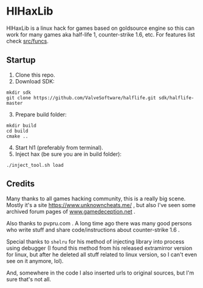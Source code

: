 # HlHaxLib
HlHaxLib is a linux hack for games based on goldsource engine so this can work
for many games aka half-life 1, counter-strike 1.6, etc. For features list check
[src/funcs](src/funcs).

## Startup
1. Clone this repo.
2. Download SDK:
```
mkdir sdk
git clone https://github.com/ValveSoftware/halflife.git sdk/halflife-master
```
3. Prepare build folder:
```
mkdir build
cd build
cmake ..
```
4. Start hl1 (preferably from terminal).
5. Inject hax (be sure you are in build folder):
```
./inject_tool.sh load
```

## Credits
Many thanks to all games hacking community, this is a really big scene. Mostly
it's a site https://www.unknowncheats.me/ , but also I've seen some archived
forum pages of www.gamedeception.net .

Also thanks to pvpru.com . A long time ago there was many good persons who
write stuff and share code/instructions about counter-strike 1.6 .

Special thanks to `shelru` for his method of injecting library into process
using debugger (I found this method from his released extramirror version for
linux, but after he deleted all stuff related to linux version, so I can't even
see on it anymore, lol).

And, somewhere in the code I also inserted urls to original sources, but I'm
sure that's not all.

